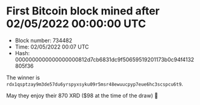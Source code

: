 # First Bitcoin block mined after 02/05/2022 00:00:00 UTC

* Block number: 734482
* Time: 02/05/2022 00:07 UTC
* Hash: 0000000000000000000812d7cb6831dc9f50659519201173b0c94f4132805f36

The winner is `rdx1qsptzay9m3de57du6yrspyxsyku09r5msr48ewuucpyp7eue6hc3scspcu6t9`.

May they enjoy their 870 XRD ($98 at the time of the draw) 🙏
